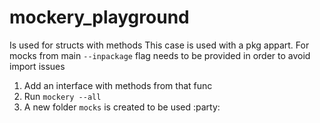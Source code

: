 # mockery_playground

Is used for structs with methods
This case is used with a pkg appart. For mocks from main `--inpackage` flag needs
to be provided in order to avoid import issues

1. Add an interface with methods from that func
2. Run `mockery --all`
3. A new folder `mocks` is created to be used :party:
